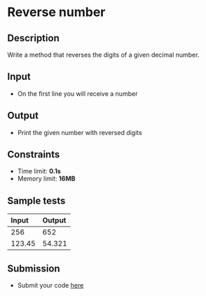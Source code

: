 # Reverse number

## Description
Write a method that reverses the digits of a given decimal number.

## Input
- On the first line you will receive a number

## Output
- Print the given number with reversed digits

## Constraints
- Time limit: **0.1s**
- Memory limit: **16MB**

## Sample tests

| Input  | Output |
|:-------|:-------|
| 256    | 652    |
| 123.45 | 54.321 |

## Submission
- Submit your code [here](http://bgcoder.com/Contests/Compete/Index/317#6)